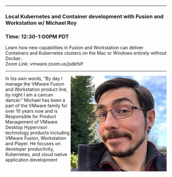 <style>
  .wrapper {margin-top:75px;}
  header {top:20px!important;
  .session-wrapper{border:1px solid #36373b; border-radius:5px; padding:20px; background-color:##D3D3D3;}
  
</style>
<hr/>

### **Local Kubernetes and Container development with Fusion and Workstation w/ Michael Roy**
### **Time: 12:30-1:00PM PDT**
<div class="session-wrapper">
Learn how new capabilities in Fusion and Workstation can deliver Containers and Kubernetes clusters on the Mac or Windows entirely without Docker..<br>
Zoom Link: vmware.zoom.us/jsdkfslf 
</div>

<hr/>
<img src="mike_beardy_smile.jpg" alt="Michael Roy" width="300" height="300" align="right">
    
<p>In his own words, “By day I manage the VMware Fusion and Workstation product line, by night I am a cancan dancer.” Michael has been a part of the VMware family for over 10 years now and is Responsible for Product Management of VMware Desktop Hypervisor technology products including VMware Fusion, Workstation and Player. He focuses on developer productivity, Kubernetes, and cloud native application development</p>


